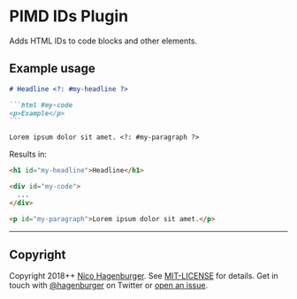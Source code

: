 # PIMD IDs Plugin

Adds HTML IDs to code blocks and other elements.

## Example usage

````markdown
# Headline <?: #my-headline ?>

```html #my-code
<p>Example</p>
```

Lorem ipsum dolor sit amet. <?: #my-paragraph ?>
````

Results in:

```html
<h1 id="my-headline">Headline</h1>

<div id="my-code">
  ...
</div>

<p id="my-paragraph">Lorem ipsum dolor sit amet.</p>
```

---

## Copyright

Copyright 2018++ [Nico Hagenburger](https://www.hagenburger.net).
See [MIT-LICENSE](MIT-LICENSE) for details.
Get in touch with [@hagenburger](https://twitter.com/hagenburger) on Twitter or
[open an issue](https://github.com/hagenburger/pimd/issues/new).
